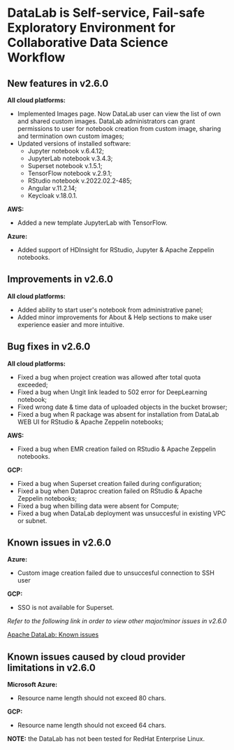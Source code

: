 # DataLab is Self-service, Fail-safe Exploratory Environment for Collaborative Data Science Workflow

## New features in v2.6.0

**All cloud platforms:**
- Implemented Images page. Now DataLab user can view the list of own and shared custom images. DataLab administrators can grant permissions to user for notebook creation from custom image, sharing  and termination own custom images;
- Updated versions of installed software:
  * Jupyter notebook v.6.4.12;
  * JupyterLab notebook v.3.4.3;
  * Superset notebook v.1.5.1;
  * TensorFlow notebook v.2.9.1;
  * RStudio notebook v.2022.02.2-485;
  * Angular v.11.2.14;
  * Keycloak v.18.0.1.

**AWS:**
- Added a new template JupyterLab with TensorFlow.

**Azure:**
- Added support of HDInsight for RStudio, Jupyter & Apache Zeppelin notebooks.

## Improvements in v2.6.0

**All cloud platforms:**
- Added ability to start user's notebook from administrative panel;
- Added minor improvements for About & Help sections to make user experience easier and more intuitive.

## Bug fixes in v2.6.0

**All cloud platforms:**
- Fixed a bug when project creation was allowed after total quota exceeded;
- Fixed a bug when Ungit link leaded to 502 error for DeepLearning notebook;
- Fixed wrong date & time data of uploaded objects in the bucket browser;
- Fixed a bug when R package was absent for installation from DataLab WEB UI for RStudio & Apache Zeppelin notebooks;

**AWS:**
- Fixed a bug when EMR creation failed on RStudio & Apache Zeppelin notebooks.

**GCP:**
- Fixed a bug when Superset creation failed during configuration;
- Fixed a bug when  Dataproc creation failed on RStudio & Apache Zeppelin notebooks;
- Fixed a bug when billing data were absent for Compute;
- Fixed a bug when DataLab deployment was unsuccesful in existing VPC or subnet.

## Known issues in v2.6.0

**Azure:**
- Custom image creation failed due to unsuccesful connection to SSH user

**GCP:**
- SSO is not available for Superset.

*Refer to the following link in order to view other major/minor issues in v2.6.0*

[Apache DataLab: Known issues](https://issues.apache.org/jira/issues/?filter=12352236)

## Known issues caused by cloud provider limitations in v2.6.0

**Microsoft Azure:**
- Resource name length should not exceed 80 chars.

**GCP:**
- Resource name length should not exceed 64 chars.

**NOTE:** the DataLab has not been tested for RedHat Enterprise Linux.
